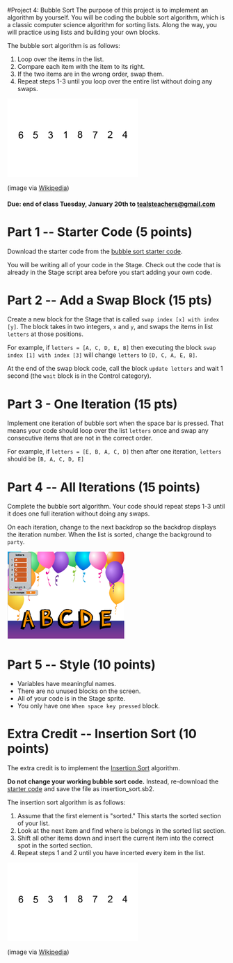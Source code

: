 #Project 4: Bubble Sort
The purpose of this project is to implement an algorithm by yourself. You will be coding the bubble sort algorithm, which is a classic computer science algorithm for sorting lists. Along the way, you will practice using lists and building your own blocks.

The bubble sort algorithm is as follows:

1. Loop over the items in the list.
1. Compare each item with the item to its right.
1. If the two items are in the wrong order, swap them.
1. Repeat steps 1-3 until you loop over the entire list without doing any swaps.

![bubble sort](Bubble-sort-example.gif)

(image via [Wikipedia](http://en.wikipedia.org/wiki/Bubble_sort))

#### Due: end of class Tuesday, January 20th to tealsteachers@gmail.com

# Part 1 -- Starter Code (5 points)
Download the starter code from the [bubble sort starter code](bubble_sort_starter.sb2).

You will be writing all of your code in the Stage. Check out the code that is already in the Stage script area before you start adding your own code.

# Part 2 -- Add a Swap Block (15 pts)
Create a new block for the Stage that is called `swap index [x] with index [y]`. The block takes in two integers, `x` and `y`, and swaps the items in list `letters` at those positions.

For example, if `letters = [A, C, D, E, B]` then executing the block `swap index [1] with index [3]` will change `letters` to `[D, C, A, E, B]`.

At the end of the swap block code, call the block `update letters` and wait 1 second (the `wait` block is in the Control category).

# Part 3 - One Iteration (15 pts)
Implement one iteration of bubble sort when the space bar is pressed. That means your code should loop over the list `letters` once and swap any consecutive items that are not in the correct order.

For example, if `letters = [E, B, A, C, D]` then after one iteration, `letters` should be `[B, A, C, D, E]`

# Part 4 -- All Iterations (15 points)
Complete the bubble sort algorithm. Your code should repeat steps 1-3 until it does one full iteration without doing any swaps.

On each iteration, change to the next backdrop so the backdrop displays the iteration number. When the list is sorted, change the background to `party`.

<img src="sorted_party.png" alt="Party" height="200px"/>

# Part 5 -- Style (10 points)
- Variables have meaningful names.
- There are no unused blocks on the screen.
- All of your code is in the Stage sprite.
- You only have one `When space key pressed` block.

# Extra Credit -- Insertion Sort (10 points)
The extra credit is to implement the [Insertion Sort](http://en.wikipedia.org/wiki/Insertion_sort) algorithm.

**Do not change your working bubble sort code.**  Instead, re-download the [starter code](bubble_sort_starter.sb2) and save the file as insertion_sort.sb2.

The insertion sort algorithm is as follows:

1. Assume that the first element is "sorted." This starts the sorted section of your list.
1. Look at the next item and find where is belongs in the sorted list section.
1. Shift all other items down and insert the current item into the correct spot in the sorted section.
1. Repeat steps 1 and 2 until you have incerted every item in the list.

![insertion sort](Insertion-sort-example.gif)

(image via [Wikipedia](http://en.wikipedia.org/wiki/Insertion_sort))
